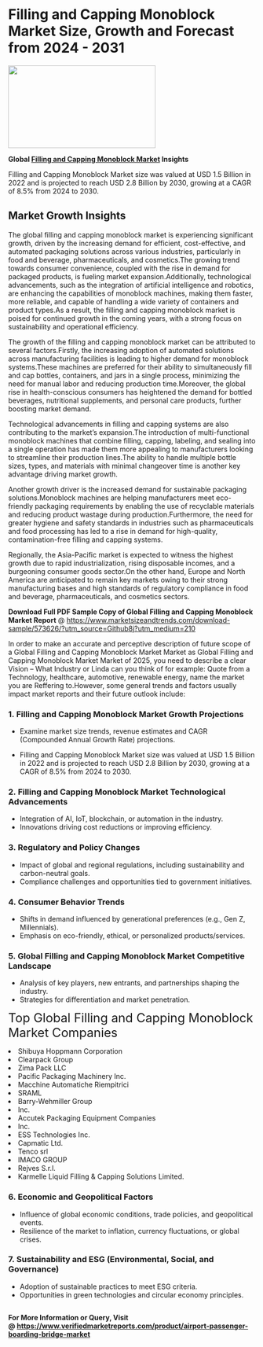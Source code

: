<H1>Filling and Capping Monoblock Market Size, Growth and Forecast from 2024 - 2031</H1><img class="aligncenter size-medium wp-image-584254" src="https://thirdeyenews.in/wp-content/uploads/2024/09/Global-Market-Research-300x168.jpeg" alt="" width="300" height="168" /><p><strong>Global&nbsp;<a href="https://www.marketsizeandtrends.com/download-sample/573626/?utm_source=Github8j?utm_medium=210">Filling and Capping Monoblock Market</a> Insights</strong></p><p>Filling and Capping Monoblock Market size was valued at USD 1.5 Billion in 2022 and is projected to reach USD 2.8 Billion by 2030, growing at a CAGR of 8.5% from 2024 to 2030.</p><p><h2>Market Growth Insights</h2> <p>The global filling and capping monoblock market is experiencing significant growth, driven by the increasing demand for efficient, cost-effective, and automated packaging solutions across various industries, particularly in food and beverage, pharmaceuticals, and cosmetics.The growing trend towards consumer convenience, coupled with the rise in demand for packaged products, is fueling market expansion.Additionally, technological advancements, such as the integration of artificial intelligence and robotics, are enhancing the capabilities of monoblock machines, making them faster, more reliable, and capable of handling a wide variety of containers and product types.As a result, the filling and capping monoblock market is poised for continued growth in the coming years, with a strong focus on sustainability and operational efficiency.</p> <p>The growth of the filling and capping monoblock market can be attributed to several factors.Firstly, the increasing adoption of automated solutions across manufacturing facilities is leading to higher demand for monoblock systems.These machines are preferred for their ability to simultaneously fill and cap bottles, containers, and jars in a single process, minimizing the need for manual labor and reducing production time.Moreover, the global rise in health-conscious consumers has heightened the demand for bottled beverages, nutritional supplements, and personal care products, further boosting market demand.</p> <p>Technological advancements in filling and capping systems are also contributing to the market’s expansion.The introduction of multi-functional monoblock machines that combine filling, capping, labeling, and sealing into a single operation has made them more appealing to manufacturers looking to streamline their production lines.The ability to handle multiple bottle sizes, types, and materials with minimal changeover time is another key advantage driving market growth.</p> <p>Another growth driver is the increased demand for sustainable packaging solutions.Monoblock machines are helping manufacturers meet eco-friendly packaging requirements by enabling the use of recyclable materials and reducing product wastage during production.Furthermore, the need for greater hygiene and safety standards in industries such as pharmaceuticals and food processing has led to a rise in demand for high-quality, contamination-free filling and capping systems.</p> <p>Regionally, the Asia-Pacific market is expected to witness the highest growth due to rapid industrialization, rising disposable incomes, and a burgeoning consumer goods sector.On the other hand, Europe and North America are anticipated to remain key markets owing to their strong manufacturing bases and high standards of regulatory compliance in food and beverage, pharmaceuticals, and cosmetics sectors.</p> <p><span class=""><strong>Download Full PDF Sample Copy of Global Filling and Capping Monoblock Market Report</strong> @ <a href="https://www.marketsizeandtrends.com/download-sample/573626/?utm_source=Github8j?utm_medium=210" target="_blank">https://www.marketsizeandtrends.com/download-sample/573626/?utm_source=Github8j?utm_medium=210</a></span></p><p>In order to make an accurate and perceptive description of future scope of a Global&nbsp;Filling and Capping Monoblock Market Market as Global&nbsp;Filling and Capping Monoblock Market Market of 2025, you need to describe a clear Vision &ndash; What Industry or Linda can you think of for example: Quote from a Technology, healthcare, automotive, renewable energy, name the market you are Reffering to.However, some general trends and factors usually impact market reports and their future outlook include:</p><h3>1.&nbsp;<strong>Filling and Capping Monoblock Market Growth Projections</strong></h3><ul><li>Examine market size trends, revenue estimates and CAGR (Compounded Annual Growth Rate) projections.</li><li><p>Filling and Capping Monoblock Market size was valued at USD 1.5 Billion in 2022 and is projected to reach USD 2.8 Billion by 2030, growing at a CAGR of 8.5% from 2024 to 2030.</p></li></ul><h3>2.&nbsp;<strong>Filling and Capping Monoblock Market Technological Advancements</strong></h3><ul><li>Integration of AI, IoT, blockchain, or automation in the industry.</li><li>Innovations driving cost reductions or improving efficiency.</li></ul><h3>3.&nbsp;<strong>Regulatory and Policy Changes</strong></h3><ul><li>Impact of global and regional regulations, including sustainability and carbon-neutral goals.</li><li>Compliance challenges and opportunities tied to government initiatives.</li></ul><h3>4.&nbsp;<strong>Consumer Behavior Trends</strong></h3><ul><li>Shifts in demand influenced by generational preferences (e.g., Gen Z, Millennials).</li><li>Emphasis on eco-friendly, ethical, or personalized products/services.</li></ul><h3>5.&nbsp;<strong>Global Filling and Capping Monoblock Market Competitive Landscape</strong></h3><ul><li>Analysis of key players, new entrants, and partnerships shaping the industry.</li><li>Strategies for differentiation and market penetration.</li></ul><p data-pm-slice="1 1 []"><span style="color: inherit; font-family: inherit; font-size: 25px;">Top Global Filling and Capping Monoblock Market Companies</span></p><div class="" data-test-id=""><p><li>Shibuya Hoppmann Corporation</li><li> Clearpack Group</li><li> Zima Pack LLC</li><li> Pacific Packaging Machinery Inc.</li><li> Macchine Automatiche Riempitrici</li><li> SRAML</li><li> Barry-Wehmiller Group</li><li> Inc.</li><li> Accutek Packaging Equipment Companies</li><li> Inc.</li><li> ESS Technologies Inc.</li><li> Capmatic Ltd.</li><li> Tenco srl</li><li> IMACO GROUP</li><li> Rejves S.r.l.</li><li> Karmelle Liquid Filling & Capping Solutions Limited.</li></p></div><h3>6.&nbsp;<strong>Economic and Geopolitical Factors</strong></h3><ul><li>Influence of global economic conditions, trade policies, and geopolitical events.</li><li>Resilience of the market to inflation, currency fluctuations, or global crises.</li></ul><h3>7.&nbsp;<strong>Sustainability and ESG (Environmental, Social, and Governance)</strong></h3><ul><li>Adoption of sustainable practices to meet ESG criteria.</li><li>Opportunities in green technologies and circular economy principles.</li></ul><h2><strong style="font-size: 14px;">For More Information or Query, Visit @&nbsp;</strong><a style="background-color: #ffffff; font-size: 14px;" href="https://www.marketsizeandtrends.com/report/filling-and-capping-monoblock-market/" target="_blank">https://www.verifiedmarketreports.com/product/airport-passenger-boarding-bridge-market</a></h2>